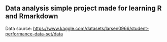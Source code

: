 ## Data analysis simple project made for learning R and Rmarkdown
Data source: https://www.kaggle.com/datasets/larsen0966/student-performance-data-set/data
